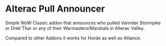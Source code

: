 # Alterac Pull Announcer

Simple WoW Classic addon that announces who pulled Vanndar Stormpike or
Drek'Thar or any of their Warmasters/Marshals in Alterac Valley.

Compared to other Addons it works for Horde as well as Alliance.
